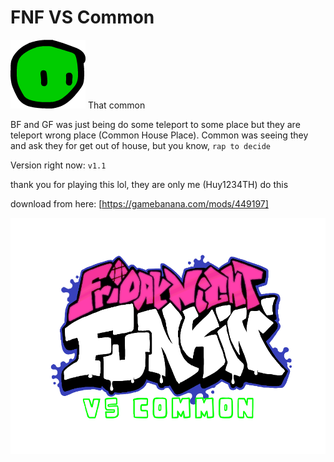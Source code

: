 # FNF VS Common
![](./art/icon-common.png)
That common

BF and GF was just being do some teleport to some place but they are teleport wrong place (Common House Place). Common was seeing they and ask they for get out of house, but you know, `rap to decide`

Version right now: `v1.1`

thank you for playing this lol, they are only me (Huy1234TH) do this

download from here: [https://gamebanana.com/mods/449197]

![](./art/logo.png)
